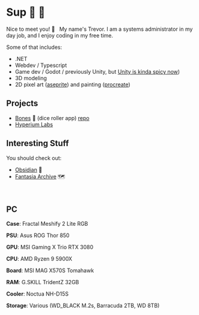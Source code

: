 # Sup 🤘 🦆 

Nice to meet you!&nbsp;👋 &nbsp; My name's Trevor. I am a systems administrator in my day job, and I enjoy coding in my free time.

Some of that includes:
- .NET
- Webdev / Typescript
- Game dev / Godot / previously Unity, but [Unity is kinda spicy now](https://www.youtube.com/watch?v=LlPOn0nAOeo&list=PLS9MbmO_ssyAyVCJrsdDfqvR8yLSpkf2T))
- 3D modeling
- 2D pixel art ([aseprite](https://www.aseprite.org/)) and painting ([procreate](https://procreate.com/))


## Projects

- [Bones](https://bones.turbits.dev/) 🦴 (dice roller app) [repo](https://github.com/turbits/bones)
- [Hyperium Labs](https://github.com/Hyperium-Labs)

## Interesting Stuff

You should check out:

- [Obsidian](https://obsidian.md/) 📔
- [Fantasia Archive](https://fantasiaarchive.com/) 🗺️

<br/>

## PC

**Case**: Fractal Meshify 2 Lite RGB

**PSU**: Asus ROG Thor 850

**GPU**: MSI Gaming X Trio RTX 3080

**CPU**: AMD Ryzen 9 5900X

**Board**: MSI MAG X570S Tomahawk

**RAM**: G.SKILL TridentZ 32GB

**Cooler**: Noctua NH-D15S

**Storage**: Various (WD_BLACK M.2s, Barracuda 2TB, WD 8TB)
